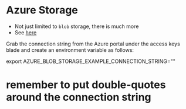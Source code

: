 # Azure Storage

- Not just limited to `blob` storage, there is much more
- See [here](https://azure.github.io/Storage/)

Grab the connection string from the Azure portal under the access keys blade and create an environment variable as follows:

export AZURE_BLOB_STORAGE_EXAMPLE_CONNECTION_STRING="<connection-string>"

# remember to put double-quotes around the connection string
